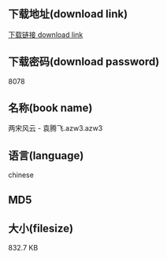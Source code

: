 ## 下载地址(download link)
[下载链接 download link](https://voluble-croquembouche-d321dc.netlify.app/?s=%E4%B8%A4%E5%AE%8B%E9%A3%8E%E4%BA%91+-+%E8%A2%81%E8%85%BE%E9%A3%9E.azw3)

## 下载密码(download password)
8078

## 名称(book name)
两宋风云 - 袁腾飞.azw3.azw3

## 语言(language)
chinese

## MD5


## 大小(filesize)
832.7 KB
